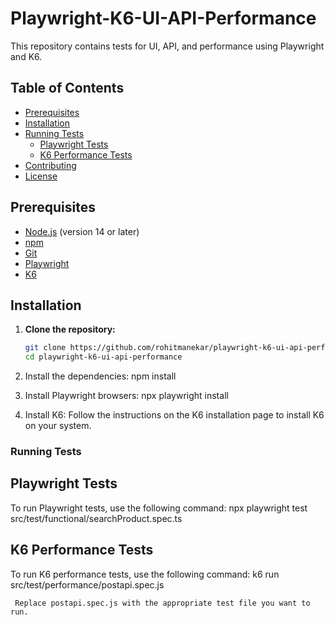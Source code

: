 # Playwright-K6-UI-API-Performance

This repository contains tests for UI, API, and performance using Playwright and K6.

## Table of Contents

- [Prerequisites](#prerequisites)
- [Installation](#installation)
- [Running Tests](#running-tests)
  - [Playwright Tests](#playwright-tests)
  - [K6 Performance Tests](#k6-performance-tests)
- [Contributing](#contributing)
- [License](#license)


## Prerequisites

- [Node.js](https://nodejs.org/en/) (version 14 or later)
- [npm](https://www.npmjs.com/)
- [Git](https://git-scm.com/)
- [Playwright](https://playwright.dev/)
- [K6](https://k6.io/)

## Installation

1. **Clone the repository:**

   ```bash
   git clone https://github.com/rohitmanekar/playwright-k6-ui-api-performance.git
   cd playwright-k6-ui-api-performance

2. Install the dependencies:
   npm install

3. Install Playwright browsers:
   npx playwright install

4. Install K6:
   Follow the instructions on the K6 installation page to install K6 on your system.

  ### Running Tests
   ## Playwright Tests
   To run Playwright tests, use the following command:
     npx playwright test src/test/functional/searchProduct.spec.ts

## K6 Performance Tests
To run K6 performance tests, use the following command:
     k6 run src/test/performance/postapi.spec.js

     Replace postapi.spec.js with the appropriate test file you want to run.

     



   

